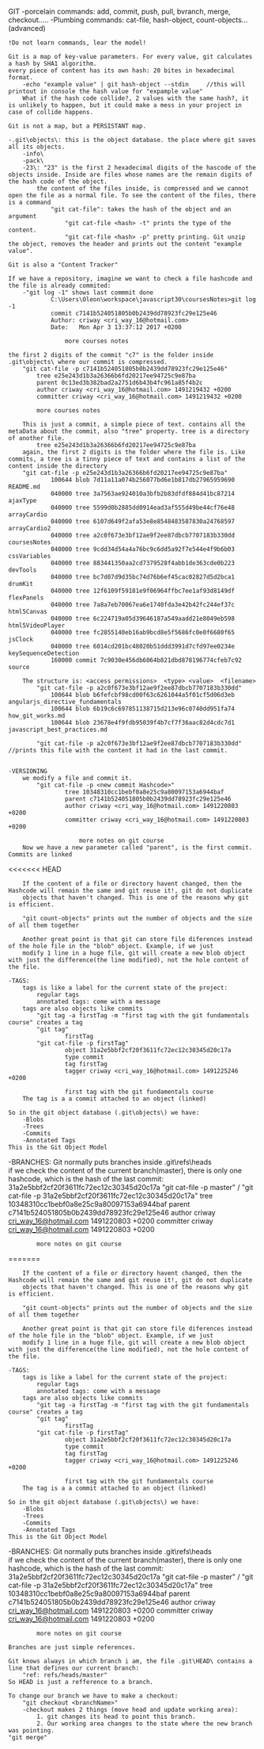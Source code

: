GIT
	-porcelain commands: add, commit, push, pull, bvranch, merge, checkout.....
	-Plumbing commands: cat-file, hash-object, count-objects...(advanced)
	
	!Do not learn commands, lear the model!
	
	Git is a map of key-value parameters. For every value, git calculates a hash by SHA1 algorithm.
	every piece of content has its own hash: 20 bites in hexadecimal format.
		-echo "example value" | git hash-object --stdin     //this will printout in console the hash value for "expample value"
		What if the hash code collide?, 2 values with the same hash?, it is unlikely to happen, but it could make a mess in your project in case of collide happens.
	
	Git is not a map, but a PERSISTANT map.
	
	-.git\objects\:	this is the object database. the place where git saves all its objects.
		-info\
		-pack\
		-23\: "23" is the first 2 hexadecimal digits of the hascode of the objects inside. Inside are files whose names are the remain digits of the hash code of the object.
			the content of the files inside, is compressed and we cannot open the file as a normal file. To see the content of the files, there is a command 
				"git cat-file": takes the hash of the object and an argument
					"git cat-file <hash> -t" prints the type of the content.
					"git cat-file <hash> -p" pretty printing. Git unzip the object, removes the header and prints out the content "example value".
	
	Git is also a "Content Tracker"
	
	If we have a repository, imagine we want to check a file hashcode and the file is already commited:
		-"git log -1" shows last commmit done
				C:\Users\Oleon\workspace\javascript30\coursesNotes>git log -1
				commit c7141b524051805b0b2439dd78923fc29e125e46
				Author: criway <cri_way_16@hotmail.com>
				Date:   Mon Apr 3 13:37:12 2017 +0200

					more courses notes
					
	the first 2 digits of the commit "c7" is the folder inside .git\objects\ where our commit is compressed.
		"git cat-file -p c7141b524051805b0b2439dd78923fc29e125e46"
			tree e25e243d1b3a26366b6fd20217ee94725c9e87ba
			parent 0c13ed3b382bad2a2751d6b43b4fc961a85f4b2c
			author criway <cri_way_16@hotmail.com> 1491219432 +0200
			committer criway <cri_way_16@hotmail.com> 1491219432 +0200

			more courses notes
		
		This is just a commit, a simple piece of text. contains all the metaData about the commit, also "tree" property. tree is a directory of another file.
			tree e25e243d1b3a26366b6fd20217ee94725c9e87ba
		again, the first 2 digits is the folder where the file is. Like commits, a tree is a tinny piece of text and contains a list of the content inside the directory
		"git cat-file -p e25e243d1b3a26366b6fd20217ee94725c9e87ba"
				100644 blob 7d11a11a074b256077bd6e1b817db27965959690    README.md
				040000 tree 3a7563ae924010a3bfb2b83dfdf884d41bc87214    ajaxType
				040000 tree 5599d0b2885dd0914ead3af555d49be44cf76e48    arrayCardio
				040000 tree 6107d649f2afa53e8e8548483587830a24768597    arrayCardio2
				040000 tree a2c0f673e3bf12ae9f2ee87dbcb7707183b330dd    coursesNotes
				040000 tree 9cdd34d54a4a76bc9c6dd5a92f7e544e4f9b6b03    cssVariables
				040000 tree 883441350aa2cd7379528f4abb1de363cde0b223    devTools
				040000 tree bc7d07d9d35bc74d76b6ef45cac02827d5d2bca1    drumKit
				040000 tree 12f6109f59181e9f06964ffbc7ee1af93d8149df    flexPanels
				040000 tree 7a8a7eb70067ea6e1740fda3e42b42fc244ef37c    html5Canvas
				040000 tree 6c224719a05d39646187a549aadd21e8049eb598    html5VideoPlayer
				040000 tree fc2855140eb16ab9bcd8e5f5686fc0e0f6680f65    jsClock
				040000 tree 6014cd201bc48020b51ddd3991d7cfd97ee0234e    keySequenceDetection
				160000 commit 7c9030e456db6064b821dbd878196774cfeb7c92  source
				
		The structure is: <access permissions>	<type> <value>	<filename>
			"git cat-file -p a2c0f673e3bf12ae9f2ee87dbcb7707183b330dd"
				100644 blob b6fefcbf98cd00f63c6261044a5f01cf5d06d3eb    angularjs_directive_fundamentals
				100644 blob 6b19c6c697851138715d213e96c0740dd951fa74    how_git_works.md
				100644 blob 23678e4f9fdb95039f4b7cf7f36aac82d4cdc7d1    javascript_best_practices.md
				
			"git cat-file -p a2c0f673e3bf12ae9f2ee87dbcb7707183b330dd" //prints this file with the content it had in the last commit.
		
	
	-VERSIONING
		we modify a file and commit it.
			"git cat-file -p <new commit Hashcode>"
					tree 10348310cc1bebf0a8e25c9a80097153a6944baf
					parent c7141b524051805b0b2439dd78923fc29e125e46
					author criway <cri_way_16@hotmail.com> 1491220803 +0200
					committer criway <cri_way_16@hotmail.com> 1491220803 +0200

						more notes on git course
		Now we have a new parameter called "parent", is the first commit. Commits are linked
<<<<<<< HEAD
		
		If the content of a file or directory havent changed, then the Hashcode will remain the same and git reuse it!, git do not duplicate 
		objects that haven't changed. This is one of the reasons why git is efficient.
	
		"git count-objects" prints out the number of objects and the size of all them together
		
		Another great point is that git can store file diferences instead of the hole file in the "blob" object. Example, if we just
		modify 1 line in a huge file, git will create a new blob object with just the difference(the line modified), not the hole content of the file.
	
	-TAGS:
		tags is like a label for the current state of the project:
			regular tags
			annotated tags: come with a message
		tags are also objects like commits
			"git tag -a firstTag -m "first tag with the git fundamentals course" creates a tag
			"git tag"
					firstTag
			"git cat-file -p firstTag"
					object 31a2e5bbf2cf20f3611fc72ec12c30345d20c17a
					type commit
					tag firstTag
					tagger criway <cri_way_16@hotmail.com> 1491225246 +0200

					first tag with the git fundamentals course
		The tag is a a commit attached to an object (linked)
		
	So in the git object database (.git\objects\) we have: 
		-Blobs
		-Trees
		-Commits
		-Annotated Tags
	This is the Git Object Model
	
-BRANCHES:
	Git normally puts branches inside .git\refs\heads\
	if we check the content of the current branch(master), there is only one hashcode, which is the hash of the last commit:
		31a2e5bbf2cf20f3611fc72ec12c30345d20c17a
	"git cat-file -p master" / "git cat-file -p 31a2e5bbf2cf20f3611fc72ec12c30345d20c17a"
			tree 10348310cc1bebf0a8e25c9a80097153a6944baf
			parent c7141b524051805b0b2439dd78923fc29e125e46
			author criway <cri_way_16@hotmail.com> 1491220803 +0200	
			committer criway <cri_way_16@hotmail.com> 1491220803 +0200	
			
			more notes on git course
		
=======
		
		If the content of a file or directory havent changed, then the Hashcode will remain the same and git reuse it!, git do not duplicate 
		objects that haven't changed. This is one of the reasons why git is efficient.
	
		"git count-objects" prints out the number of objects and the size of all them together
		
		Another great point is that git can store file diferences instead of the hole file in the "blob" object. Example, if we just
		modify 1 line in a huge file, git will create a new blob object with just the difference(the line modified), not the hole content of the file.
	
	-TAGS:
		tags is like a label for the current state of the project:
			regular tags
			annotated tags: come with a message
		tags are also objects like commits
			"git tag -a firstTag -m "first tag with the git fundamentals course" creates a tag
			"git tag"
					firstTag
			"git cat-file -p firstTag"
					object 31a2e5bbf2cf20f3611fc72ec12c30345d20c17a
					type commit
					tag firstTag
					tagger criway <cri_way_16@hotmail.com> 1491225246 +0200

					first tag with the git fundamentals course
		The tag is a a commit attached to an object (linked)
		
	So in the git object database (.git\objects\) we have: 
		-Blobs
		-Trees
		-Commits
		-Annotated Tags
	This is the Git Object Model
	
-BRANCHES:
	Git normally puts branches inside .git\refs\heads\
	if we check the content of the current branch(master), there is only one hashcode, which is the hash of the last commit:
		31a2e5bbf2cf20f3611fc72ec12c30345d20c17a
	"git cat-file -p master" / "git cat-file -p 31a2e5bbf2cf20f3611fc72ec12c30345d20c17a"
			tree 10348310cc1bebf0a8e25c9a80097153a6944baf
			parent c7141b524051805b0b2439dd78923fc29e125e46
			author criway <cri_way_16@hotmail.com> 1491220803 +0200	
			committer criway <cri_way_16@hotmail.com> 1491220803 +0200	
			
			more notes on git course
		
	Branches are just simple references.
	
	Git knows always in which branch i am, the file .git\HEAD\ contains a line that defines our current branch:
		"ref: refs/heads/master"
	So HEAD is just a refference to a branch.
	
	To change our branch we have to make a checkout:
		"git checkout <branchName>"
		-checkout makes 2 things (move head and update working area):
			1. git changes its head to point this branch.
			2. Our working area changes to the state where the new branch was pointing.	
	"git merge"		
	